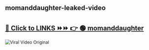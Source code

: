 
 ## momanddaughter-leaked-video 

# <h2><a href="https://clipsfans.com/momanddaughter&ref=git">🔗 Click to LINKS ⏩⏩ 👉 🟢 momanddaughter </a></h2>

<a href="https://clipsfans.com/momanddaughter&ref=git" rel="nofollow" data-target="animated-image.originalLink"><img src="https://i.ibb.co.com/xMMVF88/686577567.gif" alt="Viral Video Original" style="max-width: 100%; display: inline-block;" data-target="animated-image.originalImage"></a>
